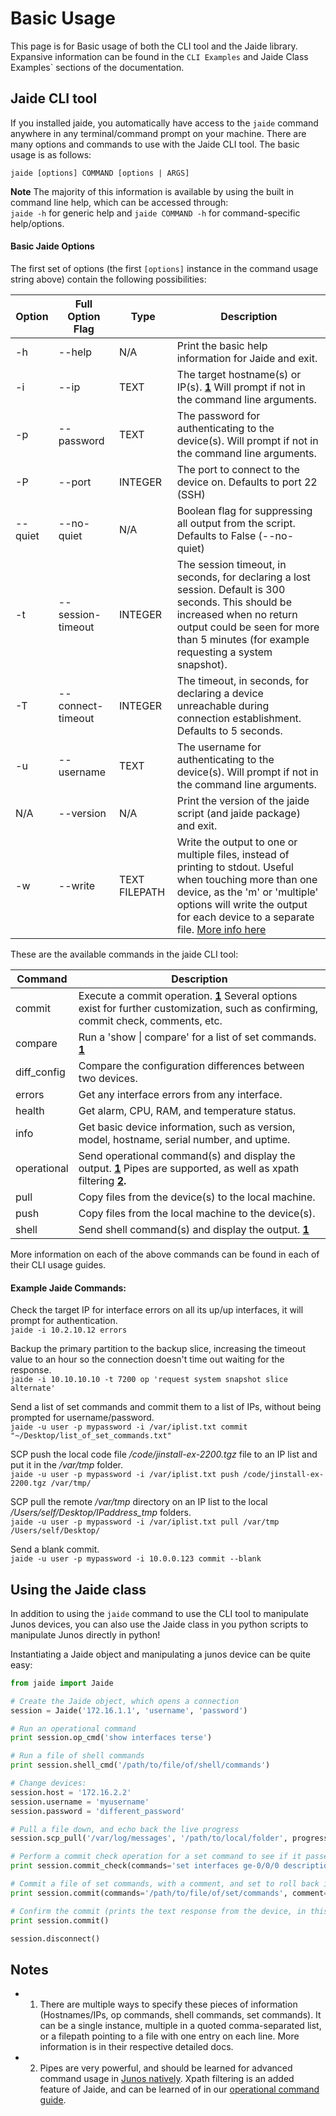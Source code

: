 Basic Usage  
===========  

This page is for Basic usage of both the CLI tool and the Jaide library. Expansive information can be found in the `CLI Examples` and Jaide Class Examples` sections of the documentation.  

## Jaide CLI tool  
If you installed jaide, you automatically have access to the `jaide` command anywhere in any terminal/command prompt on your machine. There are many options and commands to use with the Jaide CLI tool. The basic usage is as follows:  

`jaide [options] COMMAND [options | ARGS]`  

**Note** The majority of this information is available by using the built in command line help, which can be accessed through:  
`jaide -h` for generic help and `jaide COMMAND -h` for command-specific help/options.  

#### Basic Jaide Options  
The first set of options (the first `[options]` instance in the command usage string above) contain the following possibilities:

| Option | Full Option Flag | Type | Description |
| ------ | ---------------- | ---- | ----------- |
| -h 	 | --help  			| N/A  | Print the basic help information for Jaide and exit. |  
| -i 	 | --ip 			| TEXT | The target hostname(s) or IP(s). **[1](#notes)** Will prompt if not in the command line arguments. |  
| -p 	 | --password 		| TEXT | The password for authenticating to the device(s). Will prompt if not in the command line arguments. |  
| -P 	 | --port 			| INTEGER | The port to connect to the device on. Defaults to port 22 (SSH) |  
| --quiet | --no-quiet 	| N/A | Boolean flag for suppressing all output from the script. Defaults to False (--no-quiet) |  
| -t 	  | --session-timeout | INTEGER | The session timeout, in seconds, for declaring a lost session. Default is 300 seconds. This should be increased when no return output could be seen for more than 5 minutes (for example requesting a system snapshot). |  
| -T 	 | --connect-timeout | INTEGER | The timeout, in seconds, for declaring a device unreachable during connection establishment. Defaults to 5 seconds. |  
| -u | --username | TEXT | The username for authenticating to the device(s). Will prompt if not in the command line arguments. |  
| N/A | --version | N/A | Print the version of the jaide script (and jaide package) and exit. |  
| -w | --write | TEXT FILEPATH | Write the output to one or multiple files, instead of printing to stdout. Useful when touching more than one device, as the 'm' or 'multiple' options will write the output for each device to a separate file. [More info here](examples/cli/writing-output-to-file.md) |  

These are the available commands in the jaide CLI tool:  

| Command | Description |  
| ------- | ----------- |  
| commit  | Execute a commit operation. **[1](#notes)** Several options exist for further customization, such as confirming, commit check, comments, etc. |  
| compare | Run a 'show &#124; compare' for a list of set commands. **[1](#notes)** |  
| diff_config | Compare the configuration differences between two devices. |  
| errors | Get any interface errors from any interface. |  
| health | Get alarm, CPU, RAM, and temperature status. |  
| info | Get basic device information, such as version, model, hostname, serial number, and uptime. |  
| operational | Send operational command(s) and display the output. **[1](#notes)** Pipes are supported, as well as xpath filtering **[2](#notes).** |  
| pull | Copy files from the device(s) to the local machine. |  
| push | Copy files from the local machine to the device(s). |  
| shell | Send shell command(s) and display the output. **[1](#notes)** |  

More information on each of the above commands can be found in each of their CLI usage guides.
#### Example Jaide Commands:
Check the target IP for interface errors on all its up/up interfaces, it will prompt for authentication.  
`jaide -i 10.2.10.12 errors`  

Backup the primary partition to the backup slice, increasing the timeout value to an hour so the connection doesn't time out waiting for the response.  
`jaide -i 10.10.10.10 -t 7200 op 'request system snapshot slice alternate'`  

Send a list of set commands and commit them to a list of IPs, without being prompted for username/password.  
`jaide -u user -p mypassword -i /var/iplist.txt commit "~/Desktop/list_of_set_commands.txt"`  

SCP push the local code file */code/jinstall-ex-2200.tgz* file to an IP list and put it in the */var/tmp* folder.  
`jaide -u user -p mypassword -i /var/iplist.txt push /code/jinstall-ex-2200.tgz /var/tmp/`  

SCP pull the remote */var/tmp* directory on an IP list to the local */Users/self/Desktop/IPaddress_tmp* folders.  
`jaide -u user -p mypassword -i /var/iplist.txt pull /var/tmp /Users/self/Desktop/`  

Send a blank commit.  
`jaide -u user -p mypassword -i 10.0.0.123 commit --blank`  

## Using the Jaide class  

In addition to using the `jaide` command to use the CLI tool to manipulate Junos devices, you can also use the Jaide class in you python scripts to manipulate Junos directly in python!  

Instantiating a Jaide object and manipulating a junos device can be quite easy:  
```python  
from jaide import Jaide

# Create the Jaide object, which opens a connection
session = Jaide('172.16.1.1', 'username', 'password')  

# Run an operational command
print session.op_cmd('show interfaces terse')  

# Run a file of shell commands
print session.shell_cmd('/path/to/file/of/shell/commands')  

# Change devices:
session.host = '172.16.2.2'
session.username = 'myusername'
session.password = 'different_password'

# Pull a file down, and echo back the live progress
session.scp_pull('/var/log/messages', '/path/to/local/folder', progress=True)  

# Perform a commit check operation for a set command to see if it passes syntax
print session.commit_check(commands='set interfaces ge-0/0/0 description asdf')  

# Commit a file of set commands, with a comment, and set to roll back in 10 minutes.
print session.commit(commands='/path/to/file/of/set/commands', comment='Making a commit', confirmed=600)  

# Confirm the commit (prints the text response from the device, in this case 'commit complete')
print session.commit()

session.disconnect()  
```

## Notes  
* 1) There are multiple ways to specify these pieces of information (Hostnames/IPs, op commands, shell commands, set commands). It can be a single instance, multiple in a quoted comma-separated list, or a filepath pointing to a file with one entry on each line. More information is in their respective detailed docs.  
* 2) Pipes are very powerful, and should be learned for advanced command usage in [Junos natively](http://www.juniper.net/techpubs/en_US/junos14.2/topics/concept/junos-cli-pipe-filter-functions-overview.html). Xpath filtering is an added feature of Jaide, and can be learned of in our [operational command guide](examples/cli/operational-commands.md).  